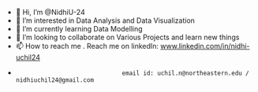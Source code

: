- 👋 Hi, I’m @NidhiU-24
- 👀 I’m interested in Data Analysis and Data Visualization 
- 🌱 I’m currently learning Data Modelling
- 💞️ I’m looking to collaborate on Various Projects and learn new things
- 📫 How to reach me . Reach me on linkedIn: www.linkedin.com/in/nidhi-uchil24
-                                   email id: uchil.n@northeastern.edu / nidhiuchil24@gmail.com

<!---
NidhiU-24/NidhiU-24 is a ✨ special ✨ repository because its `README.md` (this file) appears on your GitHub profile.
You can click the Preview link to take a look at your changes.
--->
